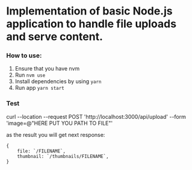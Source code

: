 # Implementation of basic Node.js application to handle file uploads and serve content.

### How to use:
1. Ensure that you have nvm
2. Run `nvm use`
3. Install dependencies by using `yarn`
4. Run app `yarn start`

### Test
curl --location --request POST 'http://localhost:3000/api/upload' --form 'image=@"HERE PUT YOU PATH TO FILE"'

as the result you will get next response:

```
{
    file: `/FILENAME`,
    thumbnail: `/thumbnails/FILENAME`,
}
```
